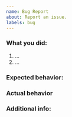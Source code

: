 ```yaml
---
name: Bug Report
about: Report an issue.
labels: bug
---
```


### What you did:

1. ...
2. ...

### Expected behavior:

<!-- Describe what you expected to happen. -->

### Actual behavior

<!-- Describe what actually happened. -->

### Additional info:

<!-- Include any addition information that you think would be useful such as
     relevant config, logs, etc. -->
